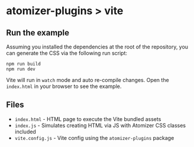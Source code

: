 # atomizer-plugins > vite

## Run the example

Assuming you installed the dependencies at the root of the repository, you can generate the CSS via the following run script:

```shell
npm run build
npm run dev
```

Vite will run in `watch` mode and auto re-compile changes. Open the `index.html` in your browser to see the example.

## Files

-   `index.html` - HTML page to execute the Vite bundled assets
-   `index.js` - Simulates creating HTML via JS with Atomizer CSS classes included
-   `vite.config.js` - Vite config using the `atomizer-plugins` package
